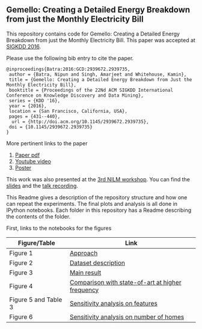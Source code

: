 Gemello: Creating a Detailed Energy Breakdown from just the Monthly Electricity Bill
-------------------

This repository contains code for Gemello: Creating a Detailed Energy Breakdown from just the Monthly Electricity Bill. This paper was accepted at [SIGKDD 2016](http://www.kdd.org/kdd2016/).

Please use the following bib entry to cite the paper.
```
@inproceedings{Batra:2016:GCD:2939672.2939735,
 author = {Batra, Nipun and Singh, Amarjeet and Whitehouse, Kamin},
 title = {Gemello: Creating a Detailed Energy Breakdown from Just the Monthly Electricity Bill},
 booktitle = {Proceedings of the 22Nd ACM SIGKDD International Conference on Knowledge Discovery and Data Mining},
 series = {KDD '16},
 year = {2016},
 location = {San Francisco, California, USA},
 pages = {431--440},
  url = {http://doi.acm.org/10.1145/2939672.2939735},
 doi = {10.1145/2939672.2939735}
}
```

More pertinent links to the paper
1. [Paper pdf](https://www.iiitd.edu.in/~nipunb/papers/gemello.pdf)
2. [Youtube video](https://www.youtube.com/watch?v=pzgqd9OhvDA)
3. [Poster](https://www.iiitd.edu.in/~nipunb/slides/kdd_poster_final.pdf)

This work was also presented at the [3rd NILM workshop](http://nilmworkshop.org/2016/). You can find the [slides](http://nilmworkshop.org/2016/slides/NipunBatra2.pdf) and the [talk recording](https://www.youtube.com/watch?v=LUauYdlbH74).




This Readme gives a description of the repository structure and how one can repeat the experiments. The final plots and analysis is all done in IPython notebooks.
Each folder in this repository has a Readme describing the contents of the folder.


First, links to the notebooks for the figures

| Figure/Table| Link |
| --- | --- |
| Figure 1 | [Approach](https://docs.google.com/drawings/d/1R68GnSezUbC-RiGcwy3E8cSYYHZAgf50YiYkTOqUWFg/edit?usp=sharing) |
| Figure 2 | [Dataset description](https://github.com/nipunbatra/Gemello/blob/master/code/dataset_description.ipynb) |
| Figure 3 | [Main result](https://github.com/nipunbatra/Gemello/blob/master/code/main-result.ipynb) |
| Figure 4 | [Comparison with state-of-art at higher frequency](https://github.com/nipunbatra/Gemello/blob/master/code/lbm-2min-15min-vs-gemello.ipynb)|
| Figure 5 and Table 3| [Sensitivity analysis on features](https://github.com/nipunbatra/Gemello/blob/master/code/sensitivity-features.ipynb)|
| Figure 6| [Sensitivity analysis on number of homes](https://github.com/nipunbatra/Gemello/blob/master/code/sensitivity-numhomes.ipynb) |
